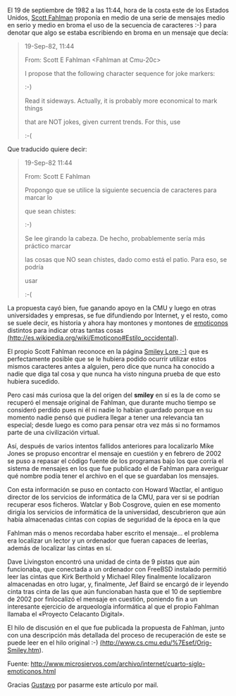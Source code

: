 <html><body><p>El 19 de septiembre de 1982 a las 11:44, hora de la costa este de los Estados Unidos, <a href="http://www.cs.cmu.edu/%7Esef/" title="Scott Fahlman" target="_blank">Scott Fahlman</a> proponía en medio de una serie de mensajes medio en serio y medio en broma el uso de la secuencia de caracteres <span class="moz-smiley-s1"><span> :-) </span></span> para denotar que algo se estaba escribiendo en broma en un mensaje que decía:

</p><blockquote>19-Sep-82, 11:44

From: Scott E Fahlman &lt;Fahlman at Cmu-20c&gt;

I propose that the following character sequence for joke markers:



<span class="moz-smiley-s1"><span> :-) </span></span>



Read it sideways. Actually, it is probably more economical to mark things

that are NOT jokes, given current trends. For this, use



<span class="moz-smiley-s2"><span> :-( </span></span></blockquote>

<!--more-->

Que traducido quiere decir:

<blockquote>19-Sep-82 11:44<span class="moz-smiley-s1"><span></span></span>

From: Scott E Fahlman



Propongo que se utilice la siguiente secuencia de caracteres para marcar lo

que sean chistes:



<span class="moz-smiley-s1"><span> :-) </span></span>



Se lee girando la cabeza. De hecho, probablemente sería más práctico marcar

las cosas que NO sean chistes, dado como está el patio. Para eso, se podría

usar



<span class="moz-smiley-s2"><span> :-( </span></span></blockquote>

La propuesta cayó bien, fue ganando apoyo en la CMU y luego en otras universidades y empresas, se fue difundiendo por Internet, y el resto, como se suele decir, es historia y ahora hay montones y montones de <a href="http://es.wikipedia.org/wiki/Emoticono" title="emoticonos" target="_blank">emoticonos</a> distintos para indicar otras tantas cosas <a href="http://es.wikipedia.org/wiki/Emoticono#Estilo_occidental" class="moz-txt-link-rfc2396E">(http://es.wikipedia.org/wiki/Emoticono#Estilo_occidental)</a>.



El propio Scott Fahlman reconoce en la página <a href="http://www.cs.cmu.edu/%7Esef/sefSmiley.htm" title="Smiley Lore :-)" target="_blank">Smiley Lore :-)</a> que es perfectamente posible que se le hubiera podido ocurrir utilizar estos mismos caracteres antes a alguien, pero dice que nunca ha conocido a nadie que diga tal cosa y que nunca ha visto ninguna prueba de que esto hubiera sucedido.



Pero casi más curiosa que la del origen del <strong class="moz-txt-star"><span class="moz-txt-tag"></span>smiley<span class="moz-txt-tag"></span></strong> en sí es la de como se recuperó el mensaje original de Fahlman, que durante mucho tiempo se consideró perdido pues ni él ni nadie lo habían guardado porque en su momento nadie pensó que pudiera llegar a tener una relevancia tan especial; desde luego es como para pensar otra vez más si no formamos parte de una civilización virtual.



Así, después de varios intentos fallidos anteriores para localizarlo Mike Jones se propuso encontrar el mensaje en cuestión y en febrero de 2002 se puso a repasar el código fuente de los programas bajo los que corría el sistema de mensajes en los que fue publicado el de Fahlman para averiguar qué nombre podía tener el archivo en el que se guardaban los mensajes.



Con esta información se puso en contacto con Howard Wactlar, el antiguo director de los servicios de informática de la CMU, para ver si se podrían recuperar esos ficheros. Watclar y Bob Cosgrove, quien en ese momento dirigía los servicios de informática de la universidad, descubrieron que aún había almacenadas cintas con copias de seguridad de la época en la que

Fahlman más o menos recordaba haber escrito el mensaje… el problema era localizar un lector y un ordenador que fueran capaces de leerlas, además de localizar las cintas en sí.



Dave Livingston encontró una unidad de cinta de 9 pistas que aún funcionaba, que conectada a un ordenador con FreeBSD instalado permitió leer las cintas que Kirk Berthold y Michael Riley finalmente localizaron almacenadas en otro lugar, y, finalmente, Jef Baird se encargó de ir leyendo cinta tras cinta de las que aún funcionaban hasta que el 10 de septiembre de 2002 por finlocalizó el mensaje en cuestión, poniendo fin a un interesante ejercicio de arqueología informática al que el propio Fahlman llamaba el «Proyecto Celacanto Digital».



El hilo de discusión en el que fue publicada la propuesta de Fahlman, junto con una descripción más detallada del proceso de recuperación de este se puede leer en el hilo original <span class="moz-smiley-s1"><span> :-) </span></span><a href="http://www.cs.cmu.edu/%7Esef/Orig-Smiley.htm" class="moz-txt-link-rfc2396E">(http://www.cs.cmu.edu/%7Esef/Orig-Smiley.htm).</a>



Fuente: <a href="http://www.microsiervos.com/archivo/internet/cuarto-siglo-emoticonos.html" class="moz-txt-link-freetext">http://www.microsiervos.com/archivo/internet/cuarto-siglo-emoticonos.html</a>

Gracias <a href="http://www.flickr.com/photos/trekman" title="Gustavo" target="_blank">Gustavo</a> por pasarme este artículo por mail.</body></html>